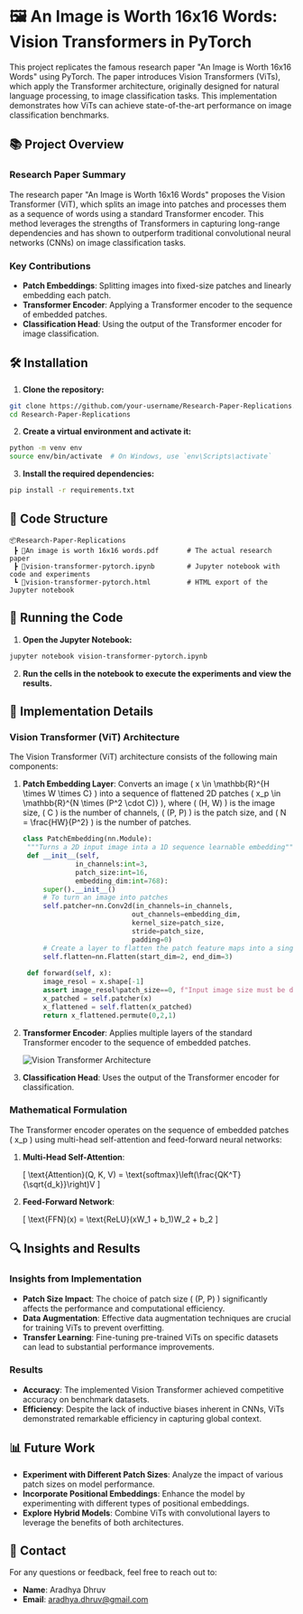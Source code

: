 # 🖼️ An Image is Worth 16x16 Words: Vision Transformers in PyTorch

This project replicates the famous research paper "An Image is Worth 16x16 Words" using PyTorch. The paper introduces Vision Transformers (ViTs), which apply the Transformer architecture, originally designed for natural language processing, to image classification tasks. This implementation demonstrates how ViTs can achieve state-of-the-art performance on image classification benchmarks.

## 📚 Project Overview

### Research Paper Summary

The research paper "An Image is Worth 16x16 Words" proposes the Vision Transformer (ViT), which splits an image into patches and processes them as a sequence of words using a standard Transformer encoder. This method leverages the strengths of Transformers in capturing long-range dependencies and has shown to outperform traditional convolutional neural networks (CNNs) on image classification tasks.

### Key Contributions

- **Patch Embeddings**: Splitting images into fixed-size patches and linearly embedding each patch.
- **Transformer Encoder**: Applying a Transformer encoder to the sequence of embedded patches.
- **Classification Head**: Using the output of the Transformer encoder for image classification.

## 🛠️ Installation

1. **Clone the repository:**

```bash
git clone https://github.com/your-username/Research-Paper-Replications.git
cd Research-Paper-Replications
```

2. **Create a virtual environment and activate it:**

```bash
python -m venv env
source env/bin/activate  # On Windows, use `env\Scripts\activate`
```

3. **Install the required dependencies:**

```bash
pip install -r requirements.txt
```

## 📂 Code Structure

```
📦Research-Paper-Replications
 ┣ 📜An image is worth 16x16 words.pdf       # The actual research paper
 ┣ 📜vision-transformer-pytorch.ipynb        # Jupyter notebook with code and experiments
 ┗ 📜vision-transformer-pytorch.html         # HTML export of the Jupyter notebook
```

## 🚀 Running the Code

1. **Open the Jupyter Notebook:**

```bash
jupyter notebook vision-transformer-pytorch.ipynb
```

2. **Run the cells in the notebook to execute the experiments and view the results.**

## 📝 Implementation Details

### Vision Transformer (ViT) Architecture

The Vision Transformer (ViT) architecture consists of the following main components:

1. **Patch Embedding Layer**:  Converts an image \( x \in \mathbb{R}^{H \times W \times C} \) into a sequence of flattened 2D patches \( x_p \in \mathbb{R}^{N \times (P^2 \cdot C)} \), where \( (H, W) \) is the image size, \( C \) is the number of channels, \( (P, P) \) is the patch size, and \( N = \frac{HW}{P^2} \) is the number of patches.

   ```python
   class PatchEmbedding(nn.Module):
    """Turns a 2D input image inta a 1D sequence learnable embedding"""
    def __init__(self,
                in_channels:int=3,
                patch_size:int=16,
                embedding_dim:int=768):
        super().__init__()
        # To turn an image into patches
        self.patcher=nn.Conv2d(in_channels=in_channels,
                              out_channels=embedding_dim,
                              kernel_size=patch_size,
                              stride=patch_size,
                              padding=0)
        # Create a layer to flatten the patch feature maps into a single dimension
        self.flatten=nn.Flatten(start_dim=2, end_dim=3)
        
    def forward(self, x):
        image_resol = x.shape[-1]
        assert image_resol%patch_size==0, f"Input image size must be divisble by patch size, image shape: {image_resol}, patch size: {patch_size}"
        x_patched = self.patcher(x)
        x_flattened = self.flatten(x_patched)
        return x_flattened.permute(0,2,1)
   ```

2. **Transformer Encoder**: Applies multiple layers of the standard Transformer encoder to the sequence of embedded patches.

   ![Vision Transformer Architecture](https://miro.medium.com/v2/resize:fit:1400/format:webp/1*mMQq8GlCOV2psTGR11Khcw.png)

3. **Classification Head**: Uses the output of the Transformer encoder for classification.

### Mathematical Formulation

The Transformer encoder operates on the sequence of embedded patches \( x_p \) using multi-head self-attention and feed-forward neural networks:

1. **Multi-Head Self-Attention**:

   \[
   \text{Attention}(Q, K, V) = \text{softmax}\left(\frac{QK^T}{\sqrt{d_k}}\right)V
   \]

2. **Feed-Forward Network**:

   \[
   \text{FFN}(x) = \text{ReLU}(xW_1 + b_1)W_2 + b_2
   \]

## 🔍 Insights and Results

### Insights from Implementation

- **Patch Size Impact**: The choice of patch size \( (P, P) \) significantly affects the performance and computational efficiency.
- **Data Augmentation**: Effective data augmentation techniques are crucial for training ViTs to prevent overfitting.
- **Transfer Learning**: Fine-tuning pre-trained ViTs on specific datasets can lead to substantial performance improvements.

### Results

- **Accuracy**: The implemented Vision Transformer achieved competitive accuracy on benchmark datasets.
- **Efficiency**: Despite the lack of inductive biases inherent in CNNs, ViTs demonstrated remarkable efficiency in capturing global context.

## 📊 Future Work

- **Experiment with Different Patch Sizes**: Analyze the impact of various patch sizes on model performance.
- **Incorporate Positional Embeddings**: Enhance the model by experimenting with different types of positional embeddings.
- **Explore Hybrid Models**: Combine ViTs with convolutional layers to leverage the benefits of both architectures.

## 📧 Contact

For any questions or feedback, feel free to reach out to:

- **Name**: Aradhya Dhruv
- **Email**: aradhya.dhruv@gmail.com
